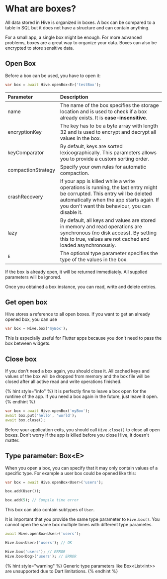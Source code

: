 # What are boxes?

All data stored in Hive is organized in boxes. A box can be compared to a table in SQL but it does not have a structure and can contain anything.

For a small app, a single box might be enough. For more advanced problems, boxes are a great way to organize your data. Boxes can also be encrypted to store sensitive data.

## Open Box

Before a box can be used, you have to open it:

```dart
var box = await Hive.openBox<E>('testBox');
```

| Parameter | Description |
| :--- | :--- |
| name | The name of the box specifies the storage location and is used to check if a box already exists. It is **case-insensitive**. |
| encryptionKey | The key has to be a byte array with length 32 and is used to encrypt and decrypt all values in the box. |
| keyComparator | By default, keys are sorted lexicographically. This parameters allows you to provide a custom sorting order. |
| compactionStrategy | Specify your own rules for automatic compaction. |
| crashRecovery | If your app is killed while a write operations is running, the last entry might be corrupted. This entry will be deleted automatically when the app starts again. If you don't want this behaviour, you can disable it. |
| lazy | By default, all keys and values are stored in memory and read operations are synchronous \(no disk access\). By setting this to true, values are not cached and loaded asynchronously. |
| `E` | The optional type parameter specifies the type of the values in the box. |

If the box is already open, it will be returned immediately. All supplied parameters will be ignored.

Once you obtained a box instance, you can read, write and delete entries.

## Get open box

Hive stores a reference to all open boxes. If you want to get an already opened box, you can use

```dart
var box = Hive.box('myBox');
```

This is especially useful for Flutter apps because you don't need to pass the box between widgets.

## Close box

If you don't need a box again, you should close it. All cached keys and values of the box will be dropped from memory and the box file will be closed after all active read and write operations finished.

{% hint style="info" %}
It is perfectly fine to leave a box open for the runtime of the app. If you need a box again in the future, just leave it open.
{% endhint %}

```dart
var box = await Hive.openBox('myBox');
await box.put('hello', 'world');
await box.close();
```

Before your application exits, you should call `Hive.close()` to close all open boxes. Don't worry if the app is killed before you close Hive, it doesn't matter.

## Type parameter: Box&lt;E&gt;

When you open a box, you can specify that it may only contain values of a specific type. For example a user box could be opened like this:

```dart
var box = await Hive.openBox<User>('users');

box.add(User());

box.add(5); // Compile time error
```

This box can also contain subtypes of `User`.

It is important that you provide the same type parameter to `Hive.box()`. You cannot open the same box multiple times with different type parametes.

```dart
await Hive.openBox<User>('users');

Hive.box<User>('users'); // OK

Hive.box('users'); // ERROR
Hive.box<Dog>('users'); // ERROR
```

{% hint style="warning" %}
Generic type parameters like Box&lt;List&lt;int&gt;&gt; are unsupported due to Dart limitations.
{% endhint %}

